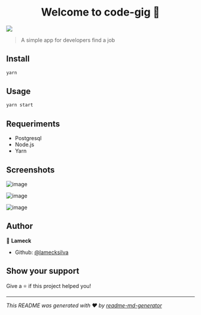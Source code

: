 <h1 align="center">Welcome to code-gig 👋</h1>
<p>
  <img src="https://img.shields.io/badge/version-1.0.0-blue.svg?cacheSeconds=2592000" />
</p>

> A simple app for developers find a job

## Install

```sh
yarn
```

## Usage

```sh
yarn start
```

## Requeriments

* Postgresql
* Node.js
* Yarn

## Screenshots

![image](https://user-images.githubusercontent.com/31391753/60555456-48090180-9d13-11e9-8858-97d847d54c76.png)

![image](https://user-images.githubusercontent.com/31391753/60555470-5c4cfe80-9d13-11e9-9fd1-713dec6a36d2.png)

![image](https://user-images.githubusercontent.com/31391753/60555481-6969ed80-9d13-11e9-89ba-425e1af428df.png)


## Author

👤 **Lameck**

* Github: [@lamecksilva](https://github.com/lamecksilva)

## Show your support

Give a ⭐️ if this project helped you!

***
_This README was generated with ❤️ by [readme-md-generator](https://github.com/kefranabg/readme-md-generator)_